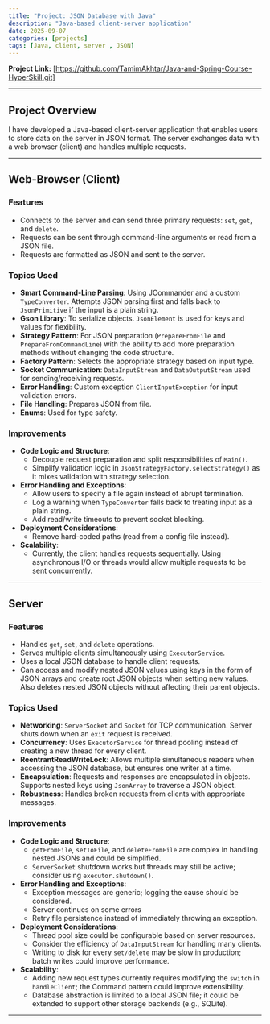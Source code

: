 ```yaml
---
title: "Project: JSON Database with Java"
description: "Java-based client-server application"
date: 2025-09-07
categories: [projects]
tags: [Java, client, server , JSON]
---
```


**Project Link:** [https://github.com/TamimAkhtar/Java-and-Spring-Course-HyperSkill.git]

---

## Project Overview

I have developed a Java-based client-server application that enables users to store data on the server in JSON format. The server exchanges data with a web browser (client) and handles multiple requests.

---

## Web-Browser (Client)

### Features
- Connects to the server and can send three primary requests: `set`, `get`, and `delete`.
- Requests can be sent through command-line arguments or read from a JSON file.
- Requests are formatted as JSON and sent to the server.

### Topics Used
- **Smart Command-Line Parsing**: Using JCommander and a custom `TypeConverter`. Attempts JSON parsing first and falls back to `JsonPrimitive` if the input is a plain string.
- **Gson Library**: To serialize objects. `JsonElement` is used for keys and values for flexibility.
- **Strategy Pattern**: For JSON preparation (`PrepareFromFile` and `PrepareFromCommandLine`) with the ability to add more preparation methods without changing the code structure.
- **Factory Pattern**: Selects the appropriate strategy based on input type.
- **Socket Communication**: `DataInputStream` and `DataOutputStream` used for sending/receiving requests.
- **Error Handling**: Custom exception `ClientInputException` for input validation errors.
- **File Handling**: Prepares JSON from file.
- **Enums**: Used for type safety.

### Improvements
- **Code Logic and Structure**: 
  - Decouple request preparation and split responsibilities of `Main()`.
  - Simplify validation logic in `JsonStrategyFactory.selectStrategy()` as it mixes validation with strategy selection.
- **Error Handling and Exceptions**: 
  - Allow users to specify a file again instead of abrupt termination.
  - Log a warning when `TypeConverter` falls back to treating input as a plain string.
  - Add read/write timeouts to prevent socket blocking.
- **Deployment Considerations**: 
  - Remove hard-coded paths (read from a config file instead).
- **Scalability**: 
  - Currently, the client handles requests sequentially. Using asynchronous I/O or threads would allow multiple requests to be sent concurrently.

---

## Server

### Features
- Handles `get`, `set`, and `delete` operations.
- Serves multiple clients simultaneously using `ExecutorService`.
- Uses a local JSON database to handle client requests.
- Can access and modify nested JSON values using keys in the form of JSON arrays and create root JSON objects when setting new values. Also deletes nested JSON objects without affecting their parent objects.

### Topics Used
- **Networking**: `ServerSocket` and `Socket` for TCP communication. Server shuts down when an `exit` request is received.
- **Concurrency**: Uses `ExecutorService` for thread pooling instead of creating a new thread for every client.
- **ReentrantReadWriteLock**: Allows multiple simultaneous readers when accessing the JSON database, but ensures one writer at a time.
- **Encapsulation**: Requests and responses are encapsulated in objects. Supports nested keys using `JsonArray` to traverse a JSON object.
- **Robustness**: Handles broken requests from clients with appropriate messages.

### Improvements
- **Code Logic and Structure**:
  - `getFromFile`, `setToFile`, and `deleteFromFile` are complex in handling nested JSONs and could be simplified.
  - `ServerSocket` shutdown works but threads may still be active; consider using `executor.shutdown()`.
- **Error Handling and Exceptions**:
  - Exception messages are generic; logging the cause should be considered.
  - Server continues on some errors
  - Retry file persistence instead of immediately throwing an exception.
- **Deployment Considerations**:
  - Thread pool size could be configurable based on server resources.
  - Consider the efficiency of `DataInputStream` for handling many clients.
  - Writing to disk for every `set/delete` may be slow in production; batch writes could improve performance.
- **Scalability**:
  - Adding new request types currently requires modifying the `switch` in `handleClient`; the Command pattern could improve extensibility.
  - Database abstraction is limited to a local JSON file; it could be extended to support other storage backends (e.g., SQLite).

---
